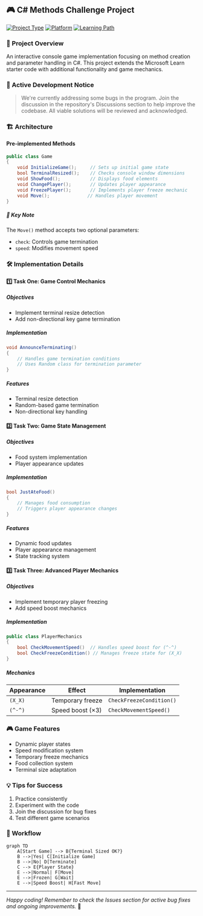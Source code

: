 ## 🎮 C# Methods Challenge Project

[![Project Type](https://img.shields.io/badge/Project-Challenge-success)](https://github.com)
[![Platform](https://img.shields.io/badge/Platform-Console-blue)](https://github.com)
[![Learning Path](https://img.shields.io/badge/Microsoft%20Learn-Getting%20Started%20with%20C%23-orange)](https://github.com)

### 🎯 Project Overview
An interactive console game implementation focusing on method creation and parameter handling in C#. This project extends the Microsoft Learn starter code with additional functionality and game mechanics.

### 🚨 Active Development Notice
> We're currently addressing some bugs in the program. Join the discussion in the repository's Discussions section to help improve the codebase. All viable solutions will be reviewed and acknowledged.

### 🏗️ Architecture

#### Pre-implemented Methods
```csharp
public class Game
{
    void InitializeGame();     // Sets up initial game state
    bool TerminalResized();    // Checks console window dimensions
    void ShowFood();           // Displays food elements
    void ChangePlayer();       // Updates player appearance
    void FreezePlayer();       // Implements player freeze mechanic
    void Move();              // Handles player movement
}
```

##### 🔑 Key Note
The `Move()` method accepts two optional parameters:
- `check`: Controls game termination
- `speed`: Modifies movement speed

### 🛠️ Implementation Details

#### 1️⃣ Task One: Game Control Mechanics
##### Objectives
- Implement terminal resize detection
- Add non-directional key game termination

##### Implementation
```csharp
void AnnounceTerminating()
{
    // Handles game termination conditions
    // Uses Random class for termination parameter
}
```

##### Features
- Terminal resize detection
- Random-based game termination
- Non-directional key handling

#### 2️⃣ Task Two: Game State Management
##### Objectives
- Food system implementation
- Player appearance updates

##### Implementation
```csharp
bool JustAteFood()
{
    // Manages food consumption
    // Triggers player appearance changes
}
```

##### Features
- Dynamic food updates
- Player appearance management
- State tracking system

#### 3️⃣ Task Three: Advanced Player Mechanics
##### Objectives
- Implement temporary player freezing
- Add speed boost mechanics

##### Implementation
```csharp
public class PlayerMechanics
{
    bool CheckMovementSpeed()  // Handles speed boost for (^-^)
    bool CheckFreezeCondition() // Manages freeze state for (X_X)
}
```

##### Mechanics
| Appearance | Effect | Implementation |
|------------|--------|----------------|
| `(X_X)`    | Temporary freeze | `CheckFreezeCondition()` |
| `(^-^)`    | Speed boost (×3) | `CheckMovementSpeed()` |

### 🎮 Game Features
- Dynamic player states
- Speed modification system
- Temporary freeze mechanics
- Food collection system
- Terminal size adaptation

### 💡 Tips for Success
1. Practice consistently
2. Experiment with the code
3. Join the discussion for bug fixes
4. Test different game scenarios

### 🔄 Workflow
```mermaid
graph TD
    A[Start Game] --> B{Terminal Sized OK?}
    B -->|Yes| C[Initialize Game]
    B -->|No| D[Terminate]
    C --> E{Player State}
    E -->|Normal| F[Move]
    E -->|Frozen| G[Wait]
    E -->|Speed Boost| H[Fast Move]
```

---
*Happy coding! Remember to check the Issues section for active bug fixes and ongoing improvements.* 🚀

